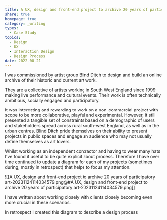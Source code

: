 ```yaml
---
title: A UX, design and front-end project to archive 20 years of participatory art
share: true
homepage: true
category: _writing
types:
  - Case Study
topics:
  - Design
  - UX
  - Interaction Design
  - Design Process
date: 2022-08-21
---
```



I was commissioned by artist group Blind Ditch to design and build an online archive of their historic and current art work.

They are a collective of artists working in South West England since 1999 making live performance and cultural events. Their work is often technically ambitious, socially engaged and participatory. 

It was interesting and rewarding to work on a non-commercial project with scope to be more collaborative, playful and experimental. However, it still presented a tangible set of constraints based on a demographic of users and stakeholders spread across rural south-west England, as well as in the urban centres. Blind Ditch pride themselves on their ability to present projects in public spaces and engage an audience who may not usually define themselves as art lovers.  

Whilst working as an independent contractor and having to wear many hats I've found it useful to be quite explicit about process. Therefore I have over time continued to update a diagram for each of my projects (sometimes during, mostly in retrospect) that helps to focus my attention. 

![[A UX, design and front-end project to archive 20 years of participatory art-20231124114034579.png@#A UX, design and front-end project to archive 20 years of participatory art-20231124114034579.png]]


I have written about working closely with clients closely becoming even more crucial in these scenarios.



In retrospect I created this diagram to describe a design process 
